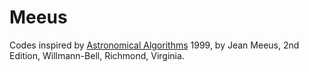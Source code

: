 # Meeus

Codes inspired by <a href="https://www.willbell.com/math/mc1.htm">Astronomical Algorithms</a>
1999, by Jean Meeus, 2nd Edition, Willmann-Bell, Richmond, Virginia. 
